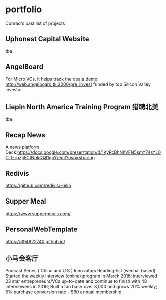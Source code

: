 # portfolio
Conrad's past list of projects


## Uphonest Capital Website 
tba

## AngelBoard
For Micro VCs, it helps track the deals
demo: http://web.angelboard.tk:3000/pre_invest
funded by top Silicon Valley investor

## Liepin North America Training Program 猎聘北美 
tba

## Recap News
A news platform 
Deck:https://docs.google.com/presentation/d/1KyRcBhNhVFN5smY74sYL0C-tzrpZji5CtNokQQl1qoY/edit?usp=sharing


## Redivis 
https://github.com/redivis/Hello

## Supper Meal
https://www.suppermeals.com/

## PersonalWebTemplate
https://394822740.github.io/

## 小马会客厅
Podcast Series ( China and U.S )  Innovators Reading-list (wechat based). Started the weekly interview (online) program in March 2016: interviewed 23 star entrepreneurs/VCs up-to-date and continue to finish with 48 interviewees in 2016;
Built a fan base over 8,000 and grows 20% weekly; 5% purchase conversion rate - $60 annual membership
